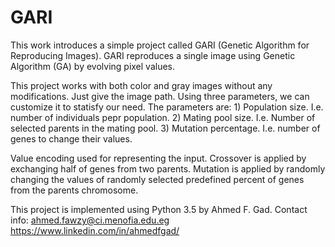 # GARI
This work introduces a simple project called GARI (Genetic Algorithm for Reproducing Images).
GARI reproduces a single image using Genetic Algorithm (GA) by evolving pixel values.

This project works with both color and gray images without any modifications.
Just give the image path.
Using three parameters, we can customize it to statisfy our need. 
The parameters are:
    1) Population size. I.e. number of individuals pepr population.
    2) Mating pool size. I.e. Number of selected parents in the mating pool.
    3) Mutation percentage. I.e. number of genes to change their values.

Value encoding used for representing the input.
Crossover is applied by exchanging half of genes from two parents.
Mutation is applied by randomly changing the values of randomly selected 
predefined percent of genes from the parents chromosome.

This project is implemented using Python 3.5 by Ahmed F. Gad.
Contact info:
ahmed.fawzy@ci.menofia.edu.eg
https://www.linkedin.com/in/ahmedfgad/

